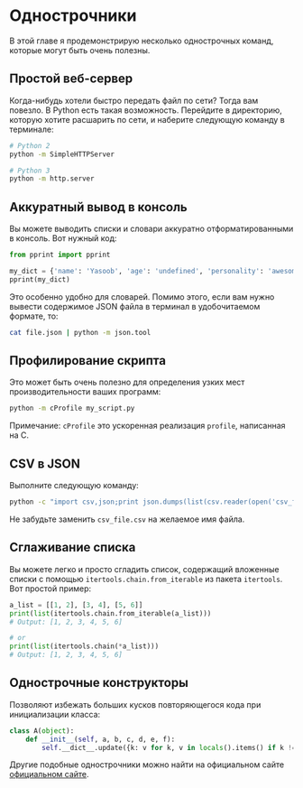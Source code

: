 # Однострочники

В этой главе я продемонстрирую несколько однострочных команд, которые могут
быть очень полезны.

## Простой веб-сервер

Когда-нибудь хотели быстро передать файл по сети? Тогда вам повезло. В Python
есть такая возможность. Перейдите в директорию, которую хотите расшарить по
сети, и наберите следующую команду в терминале:

```bash
# Python 2
python -m SimpleHTTPServer

# Python 3
python -m http.server
```

## Аккуратный вывод в консоль

Вы можете выводить списки и словари аккуратно отформатированными в консоль.
Вот нужный код:

```python
from pprint import pprint

my_dict = {'name': 'Yasoob', 'age': 'undefined', 'personality': 'awesome'}
pprint(my_dict)
```

Это особенно удобно для словарей. Помимо этого, если вам нужно вывести
содержимое JSON файла в терминал в удобочитаемом формате, то:

```bash
cat file.json | python -m json.tool
```

## Профилирование скрипта

Это может быть очень полезно для определения узких мест производительности ваших
программ:

```bash
python -m cProfile my_script.py
```

Примечание: `cProfile` это ускоренная реализация `profile`, написанная на C.

## CSV в JSON

Выполните следующую команду:

```bash
python -c "import csv,json;print json.dumps(list(csv.reader(open('csv_file.csv'))))"
```

Не забудьте заменить `csv_file.csv` на желаемое имя файла.

## Сглаживание списка

Вы можете легко и просто сгладить список, содержащий вложенные списки с помощью
`itertools.chain.from_iterable` из пакета `itertools`. Вот простой пример:

```python
a_list = [[1, 2], [3, 4], [5, 6]]
print(list(itertools.chain.from_iterable(a_list)))
# Output: [1, 2, 3, 4, 5, 6]

# or
print(list(itertools.chain(*a_list)))
# Output: [1, 2, 3, 4, 5, 6]
```

## Однострочные конструкторы

Позволяют избежать больших кусков повторяющегося кода при инициализации класса:

```python
class A(object):
    def __init__(self, a, b, c, d, e, f):
        self.__dict__.update({k: v for k, v in locals().items() if k != 'self'})
```

Другие подобные однострочники можно найти на официальном сайте
[официальном сайте](https://wiki.python.org/moin/Powerful%20Python%20One-Liners).
